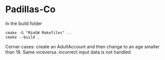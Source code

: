 # Padillas-Co

In the build folder
```
cmake -G "MinGW Makefiles" ..
cmake --build .
```

Corner cases:
    create an AdultAccount and then change to an age smaller than 18. Same viceversa.
    incorrect input data is not handled